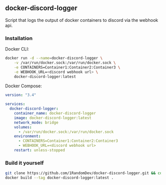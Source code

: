 docker-discord-logger
---------------------

Script that logs the output of docker containers to discord via the webhook api.

### Installation
Docker CLI:
```bash
docker run -d --name=docker-discord-logger \
    -v /var/run/docker.sock:/var/run/docker.sock \
    -e CONTAINERS=Container1:Container2:Container3 \
    -e WEBHOOK_URL=<discord webhook url> \
    docker-discord-logger:latest
```

Docker Compose:
```yaml
version: "3.4"

services:
  docker-discord-logger:
    container_name: docker-discord-logger
    image: docker-discord-logger:latest
    network_mode: bridge
    volumes:
      - /var/run/docker.sock:/var/run/docker.sock
    environment:
      - CONTAINERS=Container1:Container2:Container3
      - WEBHOOK_URL=<discord webhook url>
    restart: unless-stopped
```

### Build it yourself
```bash
git clone https://github.com/1RandomDev/docker-discord-logger.git && cd docker-discord-logger
docker build --tag docker-discord-logger:latest .
```
